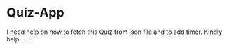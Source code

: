 # Quiz-App
I need help on how to fetch this Quiz from json file and to add timer.
Kindly help
.
.
.
.

